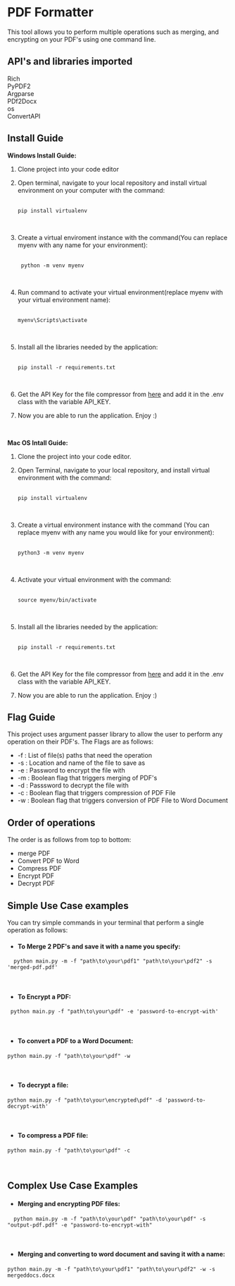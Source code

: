# PDF Formatter
This tool allows you to perform multiple operations such as merging, and encrypting on your PDF's using one command line.

## API's and libraries imported
  Rich <br>
  PyPDF2<br>
  Argparse<br>
  PDf2Docx<br>
  os<br>
  ConvertAPI<br>
  
  
  

## Install Guide

**Windows Install Guide:**
1) Clone project into your code editor
2) Open terminal, navigate to your local repository and install virtual environment on your computer with the command: <br> <br>
  
   ```
   pip install virtualenv
   ```
   
   <br>
   
3) Create a virtual enviroment instance with the command(You can replace myenv with any name for your environment):<br><br>
    
    ```
     python -m venv myenv
    ```
    
    <br>

4) Run command to activate your virtual environment(replace myenv with your virtual environment name):<br><br>

   ``` 
   myenv\Scripts\activate
   ```
   
   <br>
   
5) Install all the libraries needed by the application: <br><br>
    
    ```
    pip install -r requirements.txt
    ```

   <br>
   
6) Get the API Key for the file compressor from [here](https://www.convertapi.com/pdf-to-compress/python) and add it in the .env class with the variable API_KEY.
7) Now you are able to run the application. Enjoy :)

<br>

**Mac OS Intall Guide:**
1) Clone the project into your code editor.
2) Open Terminal, navigate to your local repository, and install virtual environment with the command:<br><br>

   ```
   pip install virtualenv
   ```
  <br>
  
3) Create a virtual environment instance with the command (You can replace myenv with any name you would like for your environment):<br><br>

   ```
   python3 -m venv myenv
   ```

   <br>
4) Activate your virtual environment with the command:<br><br>

   ```
   source myenv/bin/activate
   ```

   <br>
5) Install all the libraries needed by the application: <br><br>

    ```
    pip install -r requirements.txt
    ```

    <br>
   
6) Get the API Key for the file compressor from [here](https://www.convertapi.com/pdf-to-compress/python) and add it in the .env class with the variable API_KEY.
7) Now you are able to run the application. Enjoy :)


## Flag Guide
This project uses argument passer library to allow the user to perform any operation on their PDF's. The Flags are as follows:
  - -f : List of file(s) paths that need the operation <br>
  - -s : Location and name of the file to save as <br>
  - -e : Password to encrypt the file with <br>
  - -m : Boolean flag that triggers merging of PDF's <br>
  - -d : Passsword to decrypt the file with <br>
  - -c : Boolean flag that triggers compression of PDF File <br>
  - -w : Boolean flag that triggers conversion of PDF File to Word Document <br>

## Order of operations
The order is as follows from top to bottom:
- merge PDF
- Convert PDF to Word
- Compress PDF
- Encrypt PDF
- Decrypt PDF

## Simple Use Case examples
You can try simple commands in your terminal that perform a single operation as follows: 

-  #### To Merge 2 PDF's and save it with a name you specify:<br>

```
  python main.py -m -f "path\to\your\pdf1" "path\to\your\pdf2" -s 'merged-pdf.pdf'
```
<br>

-  #### To Encrypt a PDF:<br>

 ```
  python main.py -f "path\to\your\pdf" -e 'password-to-encrypt-with'
 ``` 
   <br>
   
-  #### To convert a PDF to a Word Document:<br>

  ```
  python main.py -f "path\to\your\pdf" -w
  ``` 
   <br>
   
-  #### To decrypt a file:<br>

  ```
  python main.py -f "path\to\your\encrypted\pdf" -d 'password-to-decrypt-with'
  ```
   <br>
   
-  #### To compress a PDF file:<br>

  ```
  python main.py -f "path\to\your\pdf" -c
  ``` 
 <br>
 
## Complex Use Case Examples

-  #### Merging and encrypting PDF files:<br>
```
  python main.py -m -f "path\to\your\pdf" "path\to\your\pdf" -s "output-pdf.pdf" -e "password-to-encrypt-with"
```
<br>

-  #### Merging and converting to word document and saving it with a name:<br>
  ```
  python main.py -m -f "path\to\your\pdf1" "path\to\your\pdf2" -w -s mergeddocs.docx
 ```
 <br>
  
